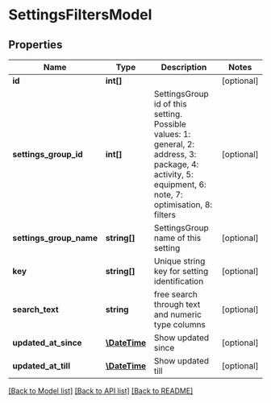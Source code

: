 # SettingsFiltersModel

## Properties
Name | Type | Description | Notes
------------ | ------------- | ------------- | -------------
**id** | **int[]** |  | [optional] 
**settings_group_id** | **int[]** | SettingsGroup id of this setting. Possible values: 1: general, 2: address, 3: package, 4: activity, 5: equipment, 6: note, 7: optimisation, 8: filters | [optional] 
**settings_group_name** | **string[]** | SettingsGroup name of this setting | [optional] 
**key** | **string[]** | Unique string key for setting identification | [optional] 
**search_text** | **string** | free search through text and numeric type columns | [optional] 
**updated_at_since** | [**\DateTime**](\DateTime.md) | Show updated since | [optional] 
**updated_at_till** | [**\DateTime**](\DateTime.md) | Show updated till | [optional] 

[[Back to Model list]](../README.md#documentation-for-models) [[Back to API list]](../README.md#documentation-for-api-endpoints) [[Back to README]](../README.md)


